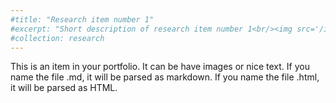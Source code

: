 ```yaml
---
#title: "Research item number 1"
#excerpt: "Short description of research item number 1<br/><img src='/images/500x300.png'>"
#collection: research
---
```


This is an item in your portfolio. It can be have images or nice text. If you name the file .md, it will be parsed as markdown. If you name the file .html, it will be parsed as HTML. 
